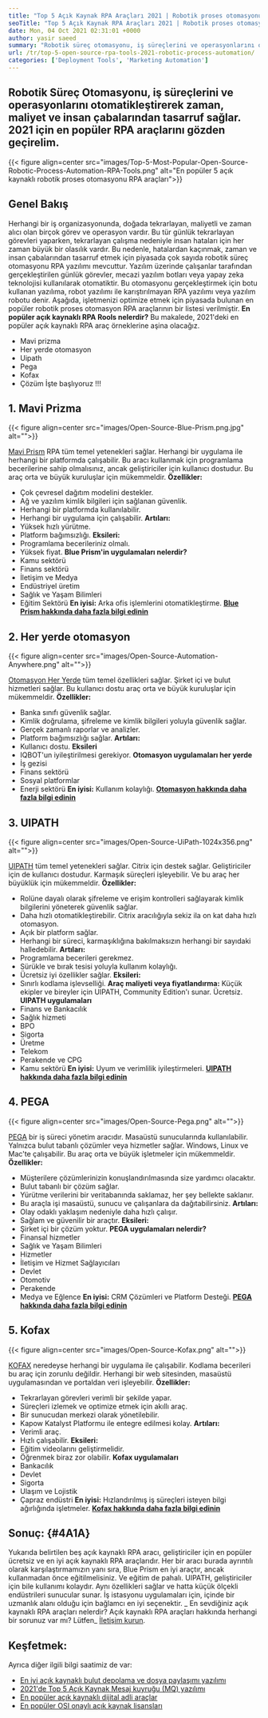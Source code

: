 ```yaml
---
title: "Top 5 Açık Kaynak RPA Araçları 2021 | Robotik proses otomasyonu" 
seoTitle: "Top 5 Açık Kaynak RPA Araçları 2021 | Robotik proses otomasyonu" 
date: Mon, 04 Oct 2021 02:31:01 +0000
author: yasir saeed
summary: "Robotik süreç otomasyonu, iş süreçlerini ve operasyonlarını otomatikleştirerek zaman, maliyet ve insan çabalarından tasarruf sağlar. 2021 için en popüler RPA araçlarını gözden geçirelim." 
url: /tr/top-5-open-source-rpa-tools-2021-robotic-process-automation/
categories: ['Deployment Tools', 'Marketing Automation']
---
```


## Robotik Süreç Otomasyonu, iş süreçlerini ve operasyonlarını otomatikleştirerek zaman, maliyet ve insan çabalarından tasarruf sağlar. 2021 için en popüler RPA araçlarını gözden geçirelim.

{{< figure align=center src="images/Top-5-Most-Popular-Open-Source-Robotic-Process-Automation-RPA-Tools.png" alt="En popüler 5 açık kaynaklı robotik proses otomasyonu RPA araçları">}}


## **Genel Bakış** 
Herhangi bir iş organizasyonunda, doğada tekrarlayan, maliyetli ve zaman alıcı olan birçok görev ve operasyon vardır. Bu tür günlük tekrarlayan görevleri yaparken, tekrarlayan çalışma nedeniyle insan hataları için her zaman büyük bir olasılık vardır. Bu nedenle, hatalardan kaçınmak, zaman ve insan çabalarından tasarruf etmek için piyasada çok sayıda robotik süreç otomasyonu RPA yazılımı mevcuttur.
Yazılım üzerinde çalışanlar tarafından gerçekleştirilen günlük görevler, mecazi yazılım botları veya yapay zeka teknolojisi kullanılarak otomatiktir. Bu otomasyonu gerçekleştirmek için botu kullanan yazılıma, robot yazılımı ile karıştırılmayan RPA yazılımı veya yazılım robotu denir. Aşağıda, işletmenizi optimize etmek için piyasada bulunan en popüler robotik proses otomasyon RPA araçlarının bir listesi verilmiştir.
**En popüler açık kaynaklı RPA Rools nelerdir?**  Bu makalede, 2021'deki en popüler açık kaynaklı RPA araç örneklerine aşina olacağız.
  * Mavi prizma
  * Her yerde otomasyon
  * Uipath
  * Pega
  * Kofax
  * Çözüm
İşte başlıyoruz !!!

## 1. Mavi Prizma

{{< figure align=center src="images/Open-Source-Blue-Prism.png.jpg" alt="">}}

[Mavi Prism][1] RPA tüm temel yetenekleri sağlar. Herhangi bir uygulama ile herhangi bir platformda çalışabilir. Bu aracı kullanmak için programlama becerilerine sahip olmalısınız, ancak geliştiriciler için kullanıcı dostudur. Bu araç orta ve büyük kuruluşlar için mükemmeldir.
**Özellikler:**
  * Çok çevresel dağıtım modelini destekler.
  * Ağ ve yazılım kimlik bilgileri için sağlanan güvenlik.
  * Herhangi bir platformda kullanılabilir.
  * Herhangi bir uygulama için çalışabilir.
**Artıları:** 
  * Yüksek hızlı yürütme.
  * Platform bağımsızlığı.
**Eksileri:**
  * Programlama becerileriniz olmalı.
  * Yüksek fiyat.
**Blue Prism'in uygulamaları nelerdir?** 
  * Kamu sektörü
  * Finans sektörü
  * İletişim ve Medya
  * Endüstriyel üretim
  * Sağlık ve Yaşam Bilimleri
  * Eğitim Sektörü
**En iyisi:**  Arka ofis işlemlerini otomatikleştirme.
**[Blue Prism hakkında daha fazla bilgi edinin][1]** 

## 2. Her yerde otomasyon

{{< figure align=center src="images/Open-Source-Automation-Anywhere.png" alt="">}}

[Otomasyon Her Yerde][2] tüm temel özellikleri sağlar. Şirket içi ve bulut hizmetleri sağlar. Bu kullanıcı dostu araç orta ve büyük kuruluşlar için mükemmeldir.
**Özellikler:**
  * Banka sınıfı güvenlik sağlar.
  * Kimlik doğrulama, şifreleme ve kimlik bilgileri yoluyla güvenlik sağlar.
  * Gerçek zamanlı raporlar ve analizler.
  * Platform bağımsızlığı sağlar.
**Artıları:** 
  * Kullanıcı dostu.
**Eksileri**
  * IQBOT'un iyileştirilmesi gerekiyor.
**Otomasyon uygulamaları her yerde** 
  * İş gezisi
  * Finans sektörü
  * Sosyal platformlar
  * Enerji sektörü
**En iyisi:**  Kullanım kolaylığı.
**[Otomasyon hakkında daha fazla bilgi edinin][2]** 

## 3. UIPATH

{{< figure align=center src="images/Open-Source-UiPath-1024x356.png" alt="">}}

[UIPATH][3] tüm temel yetenekleri sağlar. Citrix için destek sağlar. Geliştiriciler için de kullanıcı dostudur. Karmaşık süreçleri işleyebilir. Ve bu araç her büyüklük için mükemmeldir.
**Özellikler:**
  * Rolüne dayalı olarak şifreleme ve erişim kontrolleri sağlayarak kimlik bilgilerini yöneterek güvenlik sağlar.
  * Daha hızlı otomatikleştirebilir. Citrix aracılığıyla sekiz ila on kat daha hızlı otomasyon.
  * Açık bir platform sağlar.
  * Herhangi bir süreci, karmaşıklığına bakılmaksızın herhangi bir sayıdaki halledebilir.
**Artıları:** 
  * Programlama becerileri gerekmez.
  * Sürükle ve bırak tesisi yoluyla kullanım kolaylığı.
  * Ücretsiz iyi özellikler sağlar.
**Eksileri:**
  * Sınırlı kodlama işlevselliği.
**Araç maliyeti veya fiyatlandırma:** 
Küçük ekipler ve bireyler için UIPATH, Community Edition'ı sunar. Ücretsiz.
**UIPATH uygulamaları** 
  * Finans ve Bankacılık
  * Sağlık hizmeti
  * BPO
  * Sigorta
  * Üretme
  * Telekom
  * Perakende ve CPG
  * Kamu sektörü
**En iyisi:**  Uyum ve verimlilik iyileştirmeleri.
**[UIPATH hakkında daha fazla bilgi edinin][3]** 

## 4. PEGA

{{< figure align=center src="images/Open-Source-Pega.png" alt="">}}

[PEGA][4] bir iş süreci yönetim aracıdır. Masaüstü sunucularında kullanılabilir. Yalnızca bulut tabanlı çözümler veya hizmetler sağlar. Windows, Linux ve Mac'te çalışabilir. Bu araç orta ve büyük işletmeler için mükemmeldir.
**Özellikler:**
  * Müşterilere çözümlerinizin konuşlandırılmasında size yardımcı olacaktır.
  * Bulut tabanlı bir çözüm sağlar.
  * Yürütme verilerini bir veritabanında saklamaz, her şey bellekte saklanır.
  * Bu araçla işi masaüstü, sunucu ve çalışanlara da dağıtabilirsiniz.
**Artıları:** 
  * Olay odaklı yaklaşım nedeniyle daha hızlı çalışır.
  * Sağlam ve güvenilir bir araçtır.
**Eksileri:**
  * Şirket içi bir çözüm yoktur.
**PEGA uygulamaları nelerdir?** 
  * Finansal hizmetler
  * Sağlık ve Yaşam Bilimleri
  * Hizmetler
  * İletişim ve Hizmet Sağlayıcıları
  * Devlet
  * Otomotiv
  * Perakende
  * Medya ve Eğlence
**En iyisi:**  CRM Çözümleri ve Platform Desteği.
**[PEGA hakkında daha fazla bilgi edinin][4]** 

## 5. Kofax

{{< figure align=center src="images/Open-Source-Kofax.png" alt="">}}

[KOFAX][5] neredeyse herhangi bir uygulama ile çalışabilir. Kodlama becerileri bu araç için zorunlu değildir. Herhangi bir web sitesinden, masaüstü uygulamasından ve portaldan veri işleyebilir.
**Özellikler:**
  * Tekrarlayan görevleri verimli bir şekilde yapar.
  * Süreçleri izlemek ve optimize etmek için akıllı araç.
  * Bir sunucudan merkezi olarak yönetilebilir.
  * Kapow Katalyst Platformu ile entegre edilmesi kolay.
**Artıları:** 
  * Verimli araç.
  * Hızlı çalışabilir.
**Eksileri:**
  * Eğitim videolarını geliştirmelidir.
  * Öğrenmek biraz zor olabilir.
**Kofax uygulamaları** 
  * Bankacılık
  * Devlet
  * Sigorta
  * Ulaşım ve Lojistik
  * Çapraz endüstri
**En iyisi:**  Hızlandırılmış iş süreçleri isteyen bilgi ağırlığında işletmeler.
**[Kofax hakkında daha fazla bilgi edinin][5]** 

## **Sonuç:** {#4A1A}
Yukarıda belirtilen beş açık kaynaklı RPA aracı, geliştiriciler için en popüler ücretsiz ve en iyi açık kaynaklı RPA araçlarıdır. Her bir aracı burada ayrıntılı olarak karşılaştırmamızın yanı sıra, Blue Prism en iyi araçtır, ancak kullanmadan önce eğitilmelisiniz. Ve eğitim de pahalı. UIPATH, geliştiriciler için bile kullanımı kolaydır. Aynı özellikleri sağlar ve hatta küçük ölçekli endüstrileri sunucular sunar. İş istasyonu uygulamaları için, içinde bir uzmanlık alanı olduğu için bağlamcı en iyi seçenektir.
_ En sevdiğiniz açık kaynaklı RPA araçları nelerdir? Açık kaynaklı RPA araçları hakkında herhangi bir sorunuz var mı? Lütfen_ [İletişim kurun][6].

## Keşfetmek:
Ayrıca diğer ilgili bilgi saatimiz de var:
  * [En iyi açık kaynaklı bulut depolama ve dosya paylaşımı yazılımı][7]
  * [2021'de Top 5 Açık Kaynak Mesaj kuyruğu (MQ) yazılımı][8]
  * [En popüler açık kaynaklı dijital adli araçlar][9]
  * [En popüler OSI onaylı açık kaynak lisansları][10]

  
[1]: https://www.blueprism.com/
[2]: https://www.automationanywhere.com/
[3]: https://www.uipath.com/
[4]: https://www.pega.com/
[5]: https://www.kofax.com/
[6]: mailto:yasir.saeed@aspose.com
[7]: https://products.containerize.com/backup-and-sync/
[8]: https://blog.containerize.com/message-queue-software/top-5-open-source-message-queue-software-in-2021/
[9]: https://blog.containerize.com/digital-forensic-tools/top-5-open-source-digital-forensic-tools-in-2021/
[10]: https://blog.containerize.com/licenses-standards/top-5-most-popular-osi-approved-open-source-licenses-of-2021/

